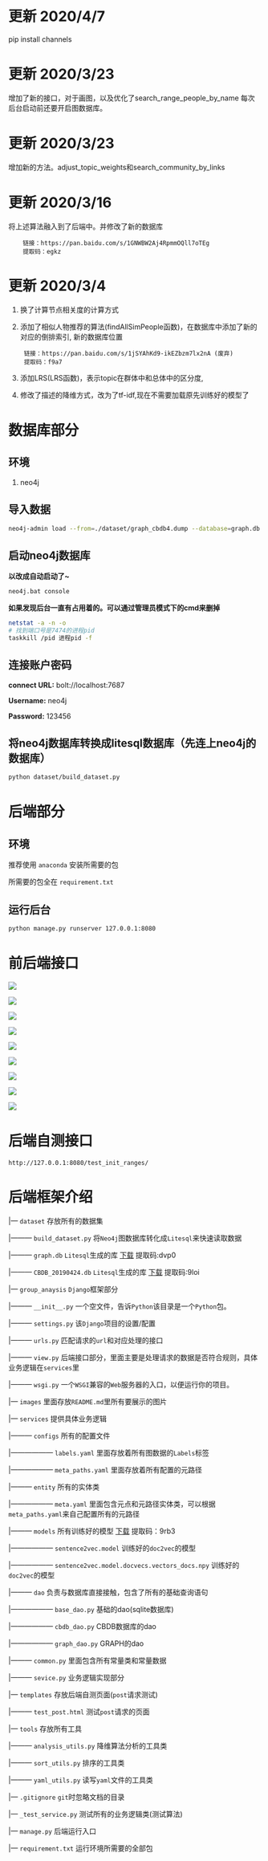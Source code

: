 # 更新 2020/4/7
pip install channels

# 更新 2020/3/23
增加了新的接口，对于画图，以及优化了search_range_people_by_name
每次后台启动前还要开启图数据库。
# 更新 2020/3/23
增加新的方法。adjust_topic_weights和search_community_by_links
# 更新 2020/3/16
将上述算法融入到了后端中。并修改了新的数据库

        链接：https://pan.baidu.com/s/1GNWBW2Aj4RpmmOQll7oTEg 
        提取码：egkz

# 更新 2020/3/4
1. 换了计算节点相关度的计算方式
2. 添加了相似人物推荐的算法(findAllSimPeople函数)，在数据库中添加了新的对应的倒排索引, 新的数据库位置

        链接：https://pan.baidu.com/s/1jSYAhKd9-ikEZbzm7lx2nA (废弃)
        提取码：f9a7

3. 添加LRS(LRS函数)，表示topic在群体中和总体中的区分度,
4. 修改了描述的降维方式，改为了tf-idf,现在不需要加载原先训练好的模型了


# 数据库部分
## 环境
1. neo4j
## 导入数据
```bash
neo4j-admin load --from=./dataset/graph_cbdb4.dump --database=graph.db --force
```
## 启动neo4j数据库
**以改成自动启动了~**
```bash
neo4j.bat console
```
**如果发现后台一直有占用着的。可以通过管理员模式下的cmd来删掉**
```bash
netstat -a -n -o
# 找到端口号是7474的进程pid
taskkill /pid 进程pid -f
```
## 连接账户密码
**connect URL:** bolt://localhost:7687

**Username:**  neo4j

**Password:**  123456
## 将neo4j数据库转换成litesql数据库（先连上neo4j的数据库）
```bash
python dataset/build_dataset.py
```

# 后端部分
## 环境
推荐使用 `anaconda` 安装所需要的包

所需要的包全在 `requirement.txt`
## 运行后台
```bash
python manage.py runserver 127.0.0.1:8080
```

# 前后端接口
![](./images/init_ranges.png)

![](./images/search_relation_person_by_name.png)

![](./images/search_person_by_ranges.png)

![](./images/search_address_by_person_ids.png)

![](./images/search_topic_by_person_ids.png)

![](./images/adjust_topic_weights.png)

![](./images/search_all_similar_person.png)

![](./images/search_community_by_links.png)

![](./images/search_person_ids_by_draws.png)
# 后端自测接口
```
http://127.0.0.1:8080/test_init_ranges/
```

# 后端框架介绍
|— `dataset` 存放所有的数据集

|——— `build_dataset.py` 将`Neo4j`图数据库转化成`Litesql`来快速读取数据

|——— `graph.db` `Litesql`生成的库 [下载](https://pan.baidu.com/s/1nta1-lgHu-YUtZ8SJVqYog) 提取码:dvp0

|——— `CBDB_20190424.db` `Litesql`生成的库 [下载](https://pan.baidu.com/s/1eH04dDlycyl_-uKoYTOQ8Q) 提取码:9loi

|— `group_anaysis` `Django`框架部分

|——— `__init__.py` 一个空文件，告诉`Python`该目录是一个`Python`包。

|——— `settings.py` 该`Django`项目的设置/配置

|——— `urls.py` 匹配请求的`url`和对应处理的接口

|——— `view.py` 后端接口部分，里面主要是处理请求的数据是否符合规则，具体业务逻辑在`services`里

|——— `wsgi.py` 一个`WSGI`兼容的`Web`服务器的入口，以便运行你的项目。

|— `images` 里面存放`README.md`里所有要展示的图片

|— `services` 提供具体业务逻辑

|——— `configs` 所有的配置文件

|—————— `labels.yaml` 里面存放着所有图数据的`Labels`标签

|—————— `meta_paths.yaml` 里面存放着所有配置的元路径

|——— `entity` 所有的实体类

|—————— `meta.yaml` 里面包含元点和元路径实体类，可以根据`meta_paths.yaml`来自己配置所有的元路径

|——— `models` 所有训练好的模型 [下载](https://pan.baidu.com/s/1bV1u2rby8ZWwxrHhd1XAuQ) 提取码：9rb3

|—————— `sentence2vec.model` 训练好的`doc2vec`的模型 

|—————— `sentence2vec.model.docvecs.vectors_docs.npy` 训练好的`doc2vec`的模型

|——— `dao` 负责与数据库直接接触，包含了所有的基础查询语句

|—————— `base_dao.py` 基础的dao(sqlite数据库)

|—————— `cbdb_dao.py` CBDB数据库的dao

|—————— `graph_dao.py` GRAPH的dao

|——— `common.py` 里面包含所有常量类和常量数据

|——— `sevice.py` 业务逻辑实现部分

|— `templates` 存放后端自测页面(`post`请求测试)

|——— `test_post.html` 测试`post`请求的页面

|— `tools` 存放所有工具

|——— `analysis_utils.py` 降维算法分析的工具类

|——— `sort_utils.py` 排序的工具类

|——— `yaml_utils.py` 读写`yaml`文件的工具类

|— `.gitignore` `git`时忽略文档的目录

|— `_test_service.py` 测试所有的业务逻辑类(测试算法)

|— `manage.py` 后端运行入口

|— `requirement.txt` 运行环境所需要的全部包

